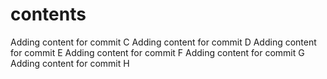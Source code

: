 # contents
Adding content for commit C
Adding content for commit D
Adding content for commit E
Adding content for commit F
Adding content for commit G
Adding content for commit H
